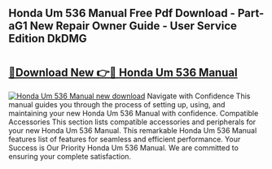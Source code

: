## Honda Um 536 Manual Free Pdf Download - Part-aG1 New Repair Owner Guide - User Service Edition DkDMG

# <h2><a href="http://bc5625.oget.top/?id=Honda+Um+536+Manual">🔗Download New 👉🔴 Honda Um 536 Manual</a></h2>

[![Honda Um 536 Manual new download](https://i.imgur.com/5g1atiW.png)](http://bc5625.oget.top/?id=Honda+Um+536+Manual)
Navigate with Confidence This manual guides you through the process of setting up, using, and maintaining your new Honda Um 536 Manual with confidence. Compatible Accessories This section lists compatible accessories and peripherals for your new Honda Um 536 Manual. This remarkable Honda Um 536 Manual features list of features for seamless and efficient performance. Your Success is Our Priority Honda Um 536 Manual. We are committed to ensuring your complete satisfaction.
